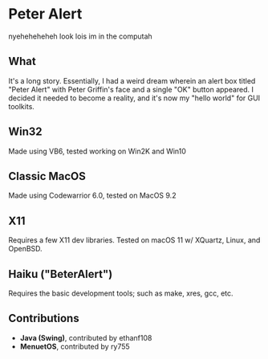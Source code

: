 # Peter Alert
nyeheheheheh look lois im in the computah
## What
It's a long story. Essentially, I had a weird dream wherein an alert box titled "Peter Alert" with Peter Griffin's face and a single "OK" button appeared. I decided it needed to become a reality, and it's now my "hello world" for GUI toolkits.

## Win32
Made using VB6, tested working on Win2K and Win10

## Classic MacOS
Made using Codewarrior 6.0, tested on MacOS 9.2

## X11
Requires a few X11 dev libraries. Tested on macOS 11 w/ XQuartz, Linux, and OpenBSD.

## Haiku ("BeterAlert")
Requires the basic development tools; such as make, xres, gcc, etc.

## Contributions
- **Java (Swing)**, contributed by ethanf108
- **MenuetOS**, contributed by ry755
